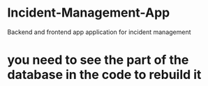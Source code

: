 # Incident-Management-App
Backend and frontend app application for incident management

# you need to see the part of the database in the code to rebuild it
